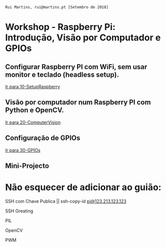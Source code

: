     Rui Martins, rui@martins.pt [Setembro de 2018]

# Workshop - Raspberry Pi: Introdução, Visão por Computador e GPIOs

## Configurar Raspberry PI com WiFi, sem usar monitor e teclado (headless setup).

[Ir para 10-SetupRaspberry](/10-SetupRaspberry)

## Visão por computador num Raspberry PI com Python e OpenCV.

[Ir para 20-ComputerVision](/20-ComputerVision)

## Configuração de GPIOs

[Ir para 30-GPIOs](/30-GPIOs)

## Mini-Projecto

# Não esquecer de adicionar ao guião:

SSH com Chave Publica || ssh-copy-id pi@123.213.123.123

SSH Greating



PIL

OpenCV

PWM



